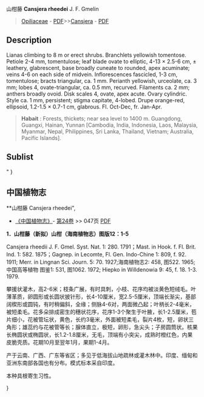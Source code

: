 山柑藤 **Cansjera rheedei** J. F. Gmelin

> [Opiliaceae](http://www.iplant.cn/info/Opiliaceae?t=foc) - [PDF](http://www.iplant.cn/foc/pdf/Opiliaceae.pdf)>>[Cansjera](http://www.iplant.cn/info/Cansjera?t=foc) - [PDF](http://www.iplant.cn/foc/pdf/Cansjera.pdf)

## Description

Lianas climbing to 8 m or erect shrubs. Branchlets yellowish tomentose. Petiole 2-4 mm, tomentulose; leaf blade ovate to elliptic, 4-13 × 2.5-6 cm, ± leathery, glabrescent, base broadly cuneate to rounded, apex acuminate; veins 4-6 on each side of midvein. Inflorescences fascicled, 1-3 cm, tomentulose; bracts triangular, ca. 1 mm. Perianth yellowish, urceolate, ca. 3 mm; lobes 4, ovate-triangular, ca. 0.5 mm, recurved. Filaments ca. 2 mm; anthers broadly ovoid. Disk scales 4, ovate, apex acute. Ovary cylindric. Style ca. 1 mm, persistent; stigma capitate, 4-lobed. Drupe orange-red, ellipsoid, 1.2-1.5 × 0.7-1 cm, glabrous. Fl. Oct-Dec, fr. Jan-Apr.

> **Habait** : 
> Forests, thickets; near sea level to 1400 m. Guangdong, Guangxi, Hainan, Yunnan [Cambodia, India, Indonesia, Laos, Malaysia, Myanmar, Nepal, Philippines, Sri Lanka, Thailand, Vietnam; Australia, Pacific Islands].

## Sublist
"
}
## 中国植物志

**山柑藤 Cansjera rheedei",

* [《中国植物志》](http://www.iplant.cn/frps)- [第24卷](http://www.iplant.cn/frps/vol/24) >> 047页 [PDF](http://www.iplant.cn/frps/pdf/24/047.pdf)

**1．山柑藤（新拟）山柑（海南植物志）图版12：1-5**

Cansjera rheedii J. F. Gmel. Syst. Nat. 1: 280. 1791；Mast. in Hook. f. Fl. Brit. Ind. 1: 582. 1875；Gagnep. in Lecomte, Fl. Gen. Indo-Chine 1: 809, f. 92. 1911; Merr. in Lingnan Sci. Journ. 5: 70. 1927;海南植物志2: 458, 图522. 1965;中国高等植物 图鉴1: 531, 图1062. 1972; Hiepko in Willdenowia 9: 45, f. 18. 1-3. 1979.

攀援状灌木，高2-6米；枝条广展，有时具刺，小枝、花序均被淡黄色短绒毛。叶薄革质，卵圆形或长圆状披针形，长4-10厘米，宽2.5-5厘米，顶端长渐尖，基部阔楔形或圆钝，有时稍偏斜，全缘；侧脉4-6对，两面微凸起；叶柄长2-4毫米，被短柔毛。花多朵排成密生的穗状花序，花序1-3个聚生于叶腋，长1-2.5厘米，苞片细小，花被管坛状，黄色，长约3毫米，外面被短柔毛，裂片4枚，短，卵状三角形；雄蕊约与花被管等长；腺体直立，极短，卵形，急尖头；子房圆筒状。核果长椭圆状或椭圆状，长1.2-1.8厘米，无毛，顶端有小突尖，成熟时橙红色，内果皮脆壳质。花期10月至翌年1月，果期1-4月。

产于云南、广西、广东等省区；多见于低海拔山地疏林或灌木林中。印度、缅甸和亚洲东南部各国也有分布。模式标本采自印度。

本种具根寄生习性。

}
